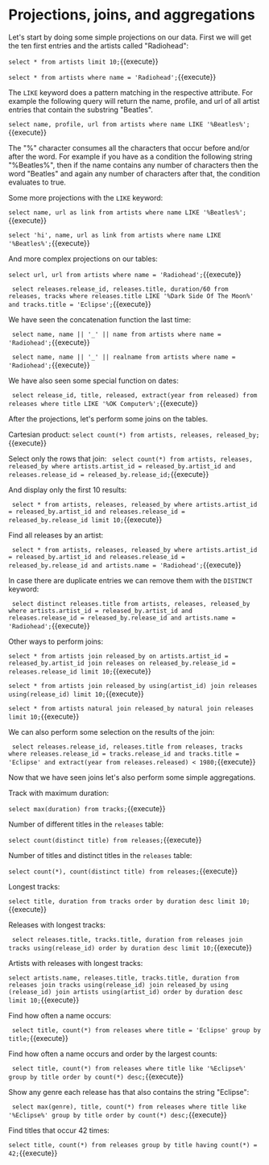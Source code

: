 # Projections, joins, and aggregations

Let's start by doing some simple projections on our data. First we will get the
ten first entries and the artists called "Radiohead":

`select * from artists limit 10;`{{execute}}

`select * from artists where name = 'Radiohead';`{{execute}}

The `LIKE` keyword does a pattern matching in the respective attribute. For
example the following query will return the name, profile, and url of all
artist entries that contain the substring "Beatles".

`select name, profile, url from artists where name LIKE '%Beatles%';`{{execute}}

The "%" character consumes
all the characters that occur before and/or after the word. For example if you
have as a condition the following string "%Beatles%", then if the name contains
any number of characters then the word "Beatles" and again any number of characters
after that, the condition evaluates to true.

Some more projections with the `LIKE` keyword:

`select name, url as link from artists where name LIKE '%Beatles%';`{{execute}}

`select 'hi', name, url as link from artists where name LIKE '%Beatles%';`{{execute}}


And more complex projections on our tables:

`select url, url from artists where name = 'Radiohead';`{{execute}}

`
select releases.release_id, releases.title, duration/60
from releases, tracks
where releases.title LIKE '%Dark Side Of The Moon%' and
  tracks.title = 'Eclipse';`{{execute}}

We have seen the concatenation function the last time:

`
select name, name || '_' || name
from artists
where name = 'Radiohead';`{{execute}}

`
select name, name || '_' || realname
from artists
where name = 'Radiohead';`{{execute}}

We have also seen some special function on dates:

`
select release_id, title, released, extract(year from released)
from releases
where title LIKE '%OK Computer%';`{{execute}}

After the projections, let's perform some joins on the tables.

Cartesian product:
`select count(*) from artists, releases, released_by;`{{execute}}

Select only the rows that join:
`
select count(*) from artists, releases, released_by
where artists.artist_id = released_by.artist_id and
releases.release_id = released_by.release_id;`{{execute}}

And display only the first 10 results:

`
select *
from artists, releases, released_by
where artists.artist_id = released_by.artist_id and
  releases.release_id = released_by.release_id
limit 10;`{{execute}}

Find all releases by an artist:

`
select * from artists, releases, released_by
where artists.artist_id = released_by.artist_id and
  releases.release_id = released_by.release_id and
  artists.name = 'Radiohead';`{{execute}}

In case there are duplicate entries we can remove them with the `DISTINCT` keyword:

`
select distinct releases.title
from artists, releases, released_by
where artists.artist_id = released_by.artist_id and
  releases.release_id = released_by.release_id and
  artists.name = 'Radiohead';`{{execute}}

Other ways to perform joins:

`select * from
    artists
    join released_by on artists.artist_id = released_by.artist_id
    join releases on released_by.release_id = releases.release_id
    limit 10;`{{execute}}

`select * from
    artists
    join released_by using(artist_id)
    join releases using(release_id)
    limit 10;`{{execute}}

`select * from
    artists
    natural join released_by
    natural join releases
    limit 10;`{{execute}}

We can also perform some selection on the results of the join:

`
select releases.release_id, releases.title
from releases, tracks
where releases.release_id = tracks.release_id
  and tracks.title = 'Eclipse'
  and extract(year from releases.released) < 1980;`{{execute}}


Now that we have seen joins let's also perform some simple aggregations.

Track with maximum duration:

`select max(duration) from tracks;`{{execute}}

Number of different titles in the `releases` table:

`select count(distinct title) from releases;`{{execute}}

Number of titles and distinct titles in the `releases` table:

`select count(*), count(distinct title) from releases;`{{execute}}

Longest tracks:

`select title, duration from tracks order by duration desc limit 10;`{{execute}}

Releases with longest tracks:

`
select releases.title, tracks.title, duration
from releases join tracks using(release_id)
order by duration desc
limit 10;`{{execute}}

Artists with releases with longest tracks:

`select artists.name, releases.title, tracks.title, duration from
    releases join tracks using(release_id)
    join released_by using (release_id)
    join artists using(artist_id)
    order by duration desc limit 10;`{{execute}}

Find how often a name occurs:

`
select title, count(*)
from releases where title = 'Eclipse'
group by title;`{{execute}}


Find how often a name occurs and order by the largest counts:

`
select title, count(*)
from releases
where title like '%Eclipse%'
group by title
order by count(*) desc;`{{execute}}


Show any genre each release has that also contains the string "Eclipse":

`
select max(genre), title, count(*)
from releases
where title like '%Eclipse%'
group by title
order by count(*) desc;`{{execute}}

Find titles that occur 42 times:

`select title, count(*)
from releases
group by title
having count(*) = 42;`{{execute}}
